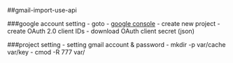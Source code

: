 ##gmail-import-use-api

###google account setting
    - goto - [google console](https://console.developers.google.com/apis/credentials)
    - create new project
    - create OAuth 2.0 client IDs
    - download OAuth client secret (json)

###project setting
    - setting gmail account & password
    - mkdir -p var/cache var/key
    - cmod -R 777 var/
